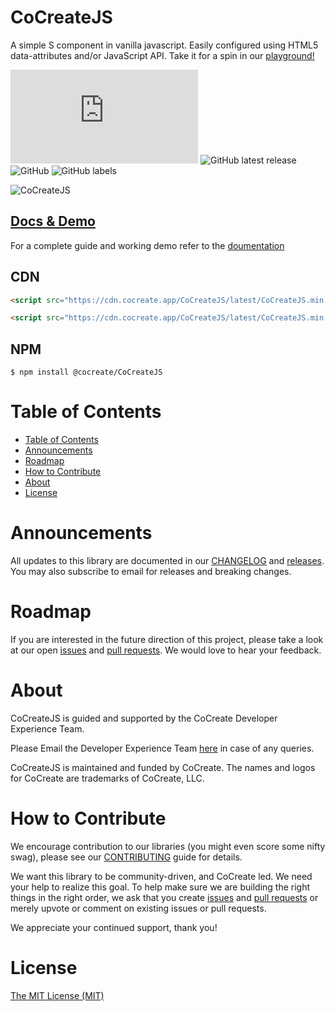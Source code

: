 # CoCreateJS

A simple S component in vanilla javascript. Easily configured using HTML5 data-attributes and/or JavaScript API. Take it for a spin in our [playground!](https://cocreate.app/docs/CoCreateJS)

![GitHub file size in bytes](https://img.shields.io/github/size/CoCreate-app/CoCreateJS/dist/CoCreateJS.min.js?label=minified%20size&style=for-the-badge)
![GitHub latest release](https://img.shields.io/github/v/release/CoCreate-app/CoCreateJS?style=for-the-badge)
![GitHub](https://img.shields.io/github/license/CoCreate-app/CoCreateJS?style=for-the-badge)
![GitHub labels](https://img.shields.io/github/labels/CoCreate-app/CoCreateJS/help%20wanted?style=for-the-badge)

![CoCreateJS](https://cdn.cocreate.app/docs/CoCreateJS.gif)

## [Docs & Demo](https://cocreate.app/docs/CoCreateJS)

For a complete guide and working demo refer to the [doumentation](https://cocreate.app/docs/CoCreateJS)

## CDN

```html
<script src="https://cdn.cocreate.app/CoCreateJS/latest/CoCreateJS.min.js"></script>
```

```html
<script src="https://cdn.cocreate.app/CoCreateJS/latest/CoCreateJS.min.css"></script>
```

## NPM

```shell
$ npm install @cocreate/CoCreateJS
```

# Table of Contents

- [Table of Contents](#table-of-contents)
- [Announcements](#announcements)
- [Roadmap](#roadmap)
- [How to Contribute](#how-to-contribute)
- [About](#about)
- [License](#license)

<a name="announcements"></a>

# Announcements

All updates to this library are documented in our [CHANGELOG](https://github.com/CoCreate-app/CoCreateJS/blob/master/CHANGELOG.md) and [releases](https://github.com/CoCreate-app/CoCreateJS/releases). You may also subscribe to email for releases and breaking changes.

<a name="roadmap"></a>

# Roadmap

If you are interested in the future direction of this project, please take a look at our open [issues](https://github.com/CoCreate-app/CoCreateJS/issues) and [pull requests](https://github.com/CoCreate-app/CoCreateJS/pulls). We would love to hear your feedback.

<a name="about"></a>

# About

CoCreateJS is guided and supported by the CoCreate Developer Experience Team.

Please Email the Developer Experience Team [here](mailto:develop@cocreate.app) in case of any queries.

CoCreateJS is maintained and funded by CoCreate. The names and logos for CoCreate are trademarks of CoCreate, LLC.

<a name="contribute"></a>

# How to Contribute

We encourage contribution to our libraries (you might even score some nifty swag), please see our [CONTRIBUTING](https://github.com/CoCreate-app/CoCreateJS/blob/master/CONTRIBUTING.md) guide for details.

We want this library to be community-driven, and CoCreate led. We need your help to realize this goal. To help make sure we are building the right things in the right order, we ask that you create [issues](https://github.com/CoCreate-app/CoCreateJS/issues) and [pull requests](https://github.com/CoCreate-app/CoCreateJS/pulls) or merely upvote or comment on existing issues or pull requests.

We appreciate your continued support, thank you!

# License

[The MIT License (MIT)](https://github.com/CoCreate-app/CoCreateJS/blob/master/LICENSE)
